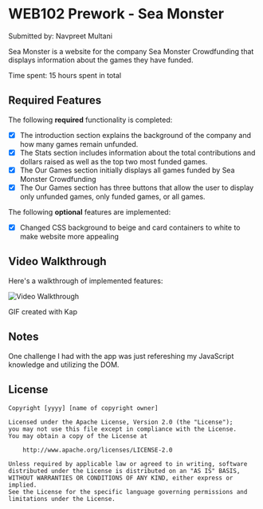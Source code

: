 # WEB102 Prework - Sea Monster

Submitted by: Navpreet Multani

Sea Monster is a website for the company Sea Monster Crowdfunding that displays information about the games they have funded.

Time spent: 15 hours spent in total

## Required Features

The following **required** functionality is completed:

* [x] The introduction section explains the background of the company and how many games remain unfunded.
* [x] The Stats section includes information about the total contributions and dollars raised as well as the top two most funded games.
* [x] The Our Games section initially displays all games funded by Sea Monster Crowdfunding
* [x] The Our Games section has three buttons that allow the user to display only unfunded games, only funded games, or all games.

The following **optional** features are implemented:

* [x] Changed CSS background to beige and card containers to white to make website more appealing

## Video Walkthrough

Here's a walkthrough of implemented features:

<img src='https://media.giphy.com/media/v1.Y2lkPTc5MGI3NjExNnk1Mjg1OGN3djdsMmkxNmRxbWFwNWp2bmxjb2EzbmpuaWE2M3dybCZlcD12MV9pbnRlcm5hbF9naWZfYnlfaWQmY3Q9Zw/hGQ5q0LadiBHet8XGQ/giphy.gif' title='Video Walkthrough' width='' alt='Video Walkthrough' />

<!-- Replace this with whatever GIF tool you used! -->
GIF created with Kap  
<!-- Recommended tools:
[Kap](https://getkap.co/) for macOS
[ScreenToGif](https://www.screentogif.com/) for Windows
[peek](https://github.com/phw/peek) for Linux. -->

## Notes
One challenge I had with the app was just refereshing my JavaScript knowledge and utilizing the DOM.

## License

    Copyright [yyyy] [name of copyright owner]

    Licensed under the Apache License, Version 2.0 (the "License");
    you may not use this file except in compliance with the License.
    You may obtain a copy of the License at

        http://www.apache.org/licenses/LICENSE-2.0

    Unless required by applicable law or agreed to in writing, software
    distributed under the License is distributed on an "AS IS" BASIS,
    WITHOUT WARRANTIES OR CONDITIONS OF ANY KIND, either express or implied.
    See the License for the specific language governing permissions and
    limitations under the License.
